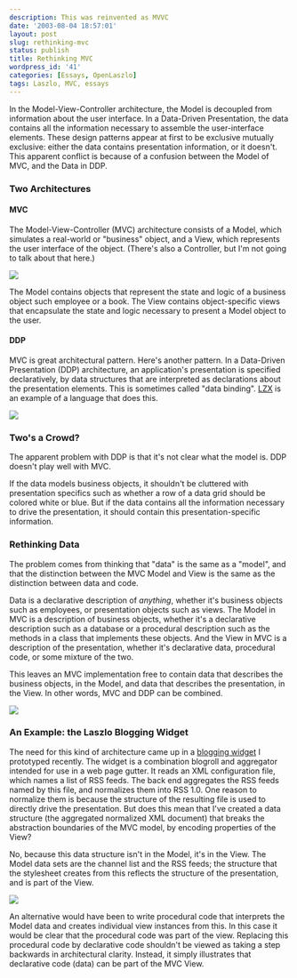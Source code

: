 ```yaml
---
description: This was reinvented as MVVC
date: '2003-08-04 18:57:01'
layout: post
slug: rethinking-mvc
status: publish
title: Rethinking MVC
wordpress_id: '41'
categories: [Essays, OpenLaszlo]
tags: Laszlo, MVC, essays
---
```


In the Model-View-Controller architecture, the Model is decoupled from information about the user interface.  In a Data-Driven Presentation, the data contains all the information necessary to assemble the user-interface elements.  These design patterns appear at first to be exclusive mutually exclusive: either the data contains presentation information, or it doesn't.  This apparent conflict is because of a confusion between the Model of MVC, and the Data in DDP.

### Two Architectures

#### MVC

The Model-View-Controller (MVC) architecture consists of a Model, which simulates a real-world or "business" object, and a View, which represents the user interface of the object.  (There's also a Controller, but I'm not going to talk about that here.)

![](/images/2003/model-view.png)

The Model contains objects that represent the state and logic of a business object such employee or a book.  The View contains object-specific views that encapsulate the state and logic necessary to present a Model object  to the user.

#### DDP

MVC is great architectural pattern.  Here's another pattern.  In a Data-Driven Presentation (DDP) architecture, an application's presentation is specified declaratively, by data structures that are interpreted as declarations about the presentation elements.  This is sometimes called "data binding".  [LZX](http://www.laszlosystems.com/developers) is an example of a language that does this.

![](/images/2003/data-presentation.png)

### Two's a Crowd?

The apparent problem with DDP is that it's not clear what the model is. DDP doesn't play well with MVC.

If the data models business objects, it shouldn't be cluttered with presentation specifics such as whether a row of a data grid should be colored white or blue.  But if the data contains all the information necessary to drive the presentation, it should contain this presentation-specific information.

### Rethinking Data

The problem comes from thinking that "data" is the same as a "model", and that the distinction between the MVC Model and View is the same as the distinction between data and code.

Data is a declarative description of _anything_, whether it's business objects such as employees, or presentation objects such as views.  The Model in MVC is a description of business objects, whether it's a declarative description such as a database or a procedural description such as the methods in a class that implements these objects.  And the View in MVC is a description of the presentation, whether it's declarative data, procedural code, or some mixture of the two.

This leaves an MVC implementation free to contain data that describes the business objects, in the Model, and data that describes the presentation, in the View.  In other words, MVC and DDP can be combined.

![](/images/2003/model-view-data.png)

### An Example: the Laszlo Blogging Widget

The need for this kind of architecture came up in a [blogging widget](/archives/2003/08/laszlo_blogging_widget.html) I prototyped recently.  The widget is a combination blogroll and aggregator intended for use in a web page gutter.  It reads an XML configuration file, which names a list of RSS feeds.  The back end aggregates the RSS feeds named by this file, and normalizes them into RSS 1.0.  One reason to normalize them is because the structure of the resulting file is used to directly drive the presentation.  But does this mean that I've created a data structure (the aggregated normalized XML document) that breaks the abstraction boundaries of the MVC model, by encoding properties of the View?

No, because this data structure isn't in the Model, it's in the View.  The Model data sets are the channel list and the RSS feeds; the structure that the stylesheet creates from this reflects the structure of the presentation, and is part of the View.

![](/images/2003/model-view-server-client.png)

An alternative would have been to write procedural code that interprets the Model data and creates individual view instances from this.  In this case it would be clear that the procedural code was part of the view.  Replacing this procedural code by declarative code shouldn't be viewed as taking a step backwards in architectural clarity.  Instead, it simply illustrates that declarative code (data) can be part of the MVC View.
